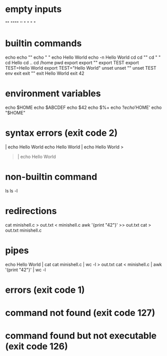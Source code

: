 # empty inputs

""
""""
''
" "
"	"
# builtin commands
echo
echo ""
echo " "
echo Hello World
echo -n Hello World
cd
cd ""
cd " "
cd Hello
cd ..
cd /home
pwd 
export
export ""
export TEST
export TEST=Hello World
export TEST="Hello World"
unset
unset ""
unset TEST
env
exit
exit ""
exit Hello World
exit 42
# environment variables
echo $HOME
echo $ABCDEF
echo $42
echo $%+
echo $?
echo '$HOME'
echo "$HOME"
# syntax errors (exit code 2)
| echo Hello World
echo Hello World |
echo Hello World >
> | echo Hello World
# non-builtin command
ls
ls -l
# redirections
cat minishell.c > out.txt
< minishell.c awk '{print "42"}' >> out.txt
cat > out.txt minishell.c
# pipes
echo Hello World | cat
cat minishell.c | wc -l > out.txt
cat < minishell.c | awk '{print "42"}' | wc -l
# errors (exit code 1)

# command not found (exit code 127)
# command found but not executable (exit code 126)
